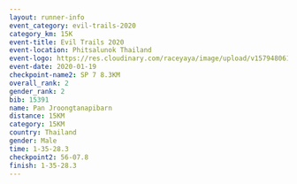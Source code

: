 ```yaml
--- 
layout: runner-info 
event_category: evil-trails-2020 
category_km: 15K 
event-title: Evil Trails 2020 
event-location: Phitsalunok Thailand 
event-logo: https://res.cloudinary.com/raceyaya/image/upload/v1579480618/logo/evil-trails_wm80bv.jpg 
event-date: 2020-01-19 
checkpoint-name2: SP 7 8.3KM 
overall_rank: 2
gender_rank: 2
bib: 15391
name: Pan Jroongtanapibarn
distance: 15KM
category: 15KM
country: Thailand
gender: Male
time: 1-35-28.3
checkpoint2: 56-07.8
finish: 1-35-28.3
--- 
```


